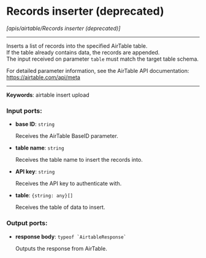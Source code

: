 # Records inserter (deprecated)

_[apis/airtable/Records inserter (deprecated)]_

---

Inserts a list of records into the specified AirTable table.  
If the table already contains data, the records are appended.  
The input received on parameter `table` must match the target table schema.  
  
For detailed parameter information, see the AirTable API documentation:  
https://airtable.com/api/meta  

---

__Keywords__: airtable insert upload

### Input ports:

* __base ID__: ` string `

    Receives the AirTable BaseID parameter.


* __table name__: ` string `

    Receives the table name to insert the records into.


* __API key__: ` string `

    Receives the API key to authenticate with.


* __table__: ` {string: any}[] `

    Receives the table of data to insert.

### Output ports:

* __response body__: `` typeof `AirtableResponse` ``

    Outputs the response from AirTable.

